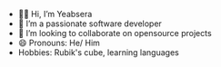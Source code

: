 <!--[![wakatime](https://wakatime.com/badge/user/b44460fe-e604-4278-8b55-297afad6cb79.svg)](https://wakatime.com/@b44460fe-e604-4278-8b55-297afad6cb79) -->

- 🙋‍♂️ Hi, I’m Yeabsera
- 👀 I’m a passionate software developer
- 💞️ I’m looking to collaborate on opensource projects 
- 😄 Pronouns: He/ Him
- Hobbies: Rubik's cube, learning languages

<!--[![roadmap.sh](https://roadmap.sh/card/tall/663f8b80e8cf2039c5df8e5e?variant=dark&roadmaps=flutter%2Cgit-github%2Cdatastructures-and-algorithms)](https://roadmap.sh) -->

